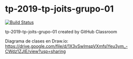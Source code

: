 # tp-2019-tp-joits-grupo-01
[![Build Status](https://travis-ci.com/phm-unsam/tp-2019-tp-joits-grupo-01.svg?token=CbGZBLoAbE64APpkE9Ey&branch=master)](https://travis-ci.com/phm-unsam/tp-2019-tp-joits-grupo-01)

tp-2019-tp-joits-grupo-01 created by GitHub Classroom

Diagrama de clases en Draw.io: 
https://drive.google.com/file/d/1X3vSwImspVXmfsIYeu3ym_-CWdz1ZJIE/view?usp=sharing
